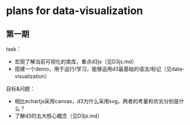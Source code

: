 # plans for data-visualization

## 第一期

task：
- 宏观了解当前可视化的类库，重点d3js（见D3js.md）
- 搭建一个demo，用于运行/学习，能够运用d3最基础的语法/标记（见data-visualization）

目标&问题：
- 相比echartjs采用canvas，d3为什么采用svg，两者的考量和优劣分别是什么？
- 了解d3的五大核心概念（见D3js.md）
